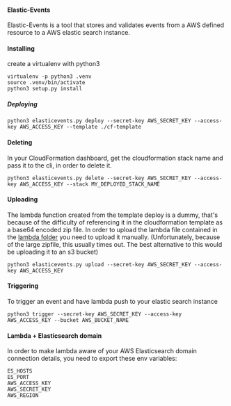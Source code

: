 #### Elastic-Events

Elastic-Events is a tool that stores and validates events from a AWS defined
resource to a AWS elastic search instance.  

#### Installing
create a virtualenv with python3

```
virtualenv -p python3 .venv
source .venv/bin/activate
python3 setup.py install
```

##### Deploying

```
python3 elasticevents.py deploy --secret-key AWS_SECRET_KEY --access-key AWS_ACCESS_KEY --template ./cf-template
```

#### Deleting
In your CloudFormation dashboard, get the cloudformation stack name and pass it
to the cli, in order to delete it.

```
python3 elasticevents.py delete --secret-key AWS_SECRET_KEY --access-key AWS_ACCESS_KEY --stack MY_DEPLOYED_STACK_NAME
```

#### Uploading
The lambda function created from the template deploy is a dummy, that's because
of the difficulty of referencing it in the cloudformation template as a base64
encoded zip file.
In order to upload the lambda file contained in the [lambda folder](./lambda)
you need to upload it manually.
(Unfortunately, because of the large zipfile, this usually times out. The best
  alternative to this would be uploading it to an s3 bucket)
```
python3 elasticevents.py upload --secret-key AWS_SECRET_KEY --access-key AWS_ACCESS_KEY
```

#### Triggering
To trigger an event and have lambda push to your elastic search instance

```
python3 trigger --secret-key AWS_SECRET_KEY --access-key AWS_ACCESS_KEY --bucket AWS_BUCKET_NAME
```

#### Lambda + Elasticsearch domain
In order to make lambda aware of your AWS Elasticsearch domain connection
details, you need to export these env variables:
```
ES_HOSTS
ES_PORT
AWS_ACCESS_KEY
AWS_SECRET_KEY
AWS_REGION
```
